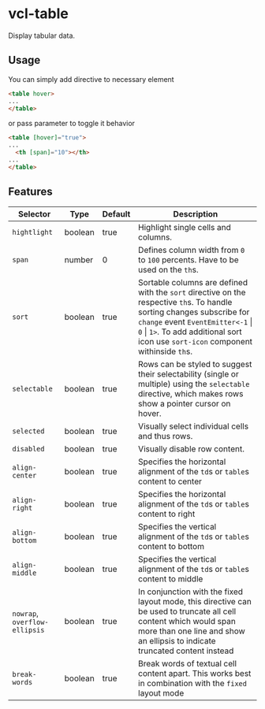 # vcl-table

Display tabular data.

## Usage

You can simply add directive to necessary element

```html
<table hover>
...
</table>
```

or pass parameter to toggle it behavior

```html
<table [hover]="true">
...
  <th [span]="10"></th>
...
</table>
```

## Features

| Selector                      | Type    | Default | Description|
| ----------------------------- | ------- |-------- | ---------- |
| `hightlight`                  | boolean | true    | Highlight single cells and columns. |
| `span`                        | number  | 0       | Defines column width from `0` to `100` percents. Have to be used on the `th`s. |
| `sort`                        | boolean | true    | Sortable columns are defined with the `sort` directive  on the respective `th`s. To handle sorting changes subscribe for `change` event `EventEmitter<-1` &#124; `0` &#124; `1>`. To add additional sort icon use `sort-icon` component withinside `th`s.  |
| `selectable`                  | boolean | true    | Rows can be styled to suggest their selectability (single or multiple) using the `selectable` directive, which makes rows show a pointer cursor on hover. |
| `selected`                    | boolean | true    | Visually select individual cells and thus rows. |
| `disabled`                    | boolean | true    | Visually disable row content. |
| `align-center`                | boolean | true    | Specifies the horizontal alignment of the `td`s or `table`s content to center |
| `align-right`                 | boolean | true    | Specifies the horizontal alignment of the `td`s or `table`s content to right |
| `align-bottom`                | boolean | true    | Specifies the vertical alignment of the `td`s or `table`s content to bottom |
| `align-middle`                | boolean | true    | Specifies the vertical alignment of the `td`s or `table`s content to middle |
| `nowrap`, `overflow-ellipsis` | boolean | true    | In conjunction with the fixed layout mode, this directive can be used to truncate all cell content which would span more than one line and show an ellipsis to indicate truncated content instead |
| `break-words`                 | boolean | true    | Break words of textual cell content apart. This works best in combination with the `fixed` layout mode|

